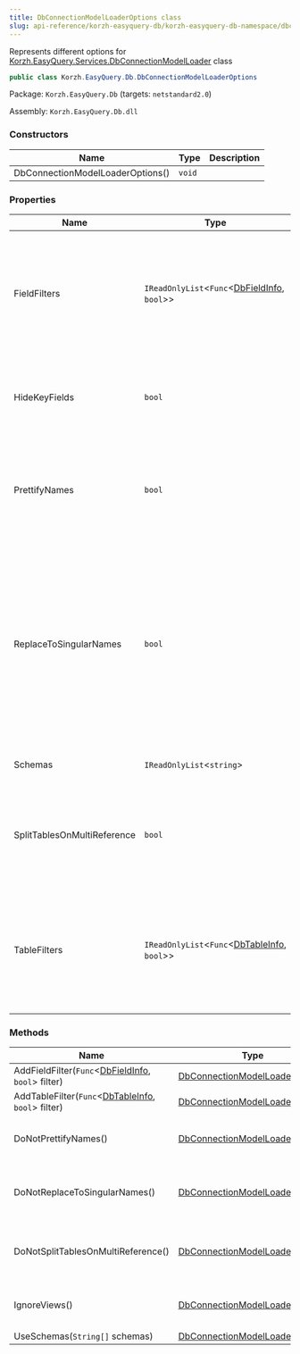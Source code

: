 ```yaml
---
title: DbConnectionModelLoaderOptions class
slug: api-reference/korzh-easyquery-db/korzh-easyquery-db-namespace/dbconnectionmodelloaderoptions-class
---
```

Represents different options for [Korzh.EasyQuery.Services.DbConnectionModelLoader](/api-reference/korzh-easyquery-db/korzh-easyquery-services-namespace/dbconnectionmodelloader-class) class
```csharp
public class Korzh.EasyQuery.Db.DbConnectionModelLoaderOptions

```
Package: `Korzh.EasyQuery.Db` (targets: `netstandard2.0`)

Assembly: `Korzh.EasyQuery.Db.dll`

### Constructors

| Name | Type | Description | 
| --- | --- | --- | 
| DbConnectionModelLoaderOptions() | `void` |  | 


### Properties

| Name | Type | Description | 
| --- | --- | --- | 
| FieldFilters | `IReadOnlyList`&lt;`Func`&lt;[DbFieldInfo](/api-reference/korzh-easyquery-db/korzh-easyquery-db-namespace/dbfieldinfo-class), `bool`&gt;&gt; | Gets the field filters. Each filter is a function which returns <c>true</c> for the field that should be processed. | 
| HideKeyFields | `bool` | Gets a value indicating whether we need to hide key fields. | 
| PrettifyNames | `bool` | Gets a value indicating whether we need to prettify table and column names | 
| ReplaceToSingularNames | `bool` | Gets a value indicating whether replace the name of the table in plural form (like Customers)  to it singular variant (Customer) when we create an entity by some table. | 
| Schemas | `IReadOnlyList`&lt;`string`&gt; | Gets the list of schemas. | 
| SplitTablesOnMultiReference | `bool` | Split one table on two (or more) if there are multi-references between two tables | 
| TableFilters | `IReadOnlyList`&lt;`Func`&lt;[DbTableInfo](/api-reference/korzh-easyquery-db/korzh-easyquery-db-namespace/dbtableinfo-class), `bool`&gt;&gt; | Gets the table filters. Each filter is a function which returns <c>true</c> for the tables that should be processed. | 


### Methods

| Name | Type | Description | 
| --- | --- | --- | 
| AddFieldFilter(`Func`&lt;[DbFieldInfo](/api-reference/korzh-easyquery-db/korzh-easyquery-db-namespace/dbfieldinfo-class), `bool`&gt; filter) | [DbConnectionModelLoaderOptions](/api-reference/korzh-easyquery-db/korzh-easyquery-db-namespace/dbconnectionmodelloaderoptions-class) | Adds the field filter. | 
| AddTableFilter(`Func`&lt;[DbTableInfo](/api-reference/korzh-easyquery-db/korzh-easyquery-db-namespace/dbtableinfo-class), `bool`&gt; filter) | [DbConnectionModelLoaderOptions](/api-reference/korzh-easyquery-db/korzh-easyquery-db-namespace/dbconnectionmodelloaderoptions-class) | Adds the table filter. | 
| DoNotPrettifyNames() | [DbConnectionModelLoaderOptions](/api-reference/korzh-easyquery-db/korzh-easyquery-db-namespace/dbconnectionmodelloaderoptions-class) | Sets the value [Korzh.EasyQuery.Db.DbConnectionModelLoaderOptions.PrettifyNames](/api-reference/korzh-easyquery-db/korzh-easyquery-db-namespace/dbconnectionmodelloaderoptions-class) property to false.  This function returns the same instance of [Korzh.EasyQuery.Db.DbConnectionModelLoaderOptions](/api-reference/korzh-easyquery-db/korzh-easyquery-db-namespace/dbconnectionmodelloaderoptions-class) so it can be used in the method chaining calls. | 
| DoNotReplaceToSingularNames() | [DbConnectionModelLoaderOptions](/api-reference/korzh-easyquery-db/korzh-easyquery-db-namespace/dbconnectionmodelloaderoptions-class) | Sets the value [Korzh.EasyQuery.Db.DbConnectionModelLoaderOptions.ReplaceToSingularNames](/api-reference/korzh-easyquery-db/korzh-easyquery-db-namespace/dbconnectionmodelloaderoptions-class) property to false.  This function returns the same instance of [Korzh.EasyQuery.Db.DbConnectionModelLoaderOptions](/api-reference/korzh-easyquery-db/korzh-easyquery-db-namespace/dbconnectionmodelloaderoptions-class) so it can be used in the method chaining calls. | 
| DoNotSplitTablesOnMultiReference() | [DbConnectionModelLoaderOptions](/api-reference/korzh-easyquery-db/korzh-easyquery-db-namespace/dbconnectionmodelloaderoptions-class) | Sets the value [Korzh.EasyQuery.Db.DbConnectionModelLoaderOptions.SplitTablesOnMultiReference](/api-reference/korzh-easyquery-db/korzh-easyquery-db-namespace/dbconnectionmodelloaderoptions-class) property to false.  This function returns the same instance of [Korzh.EasyQuery.Db.DbConnectionModelLoaderOptions](/api-reference/korzh-easyquery-db/korzh-easyquery-db-namespace/dbconnectionmodelloaderoptions-class) so it can be used in the method chaining calls. | 
| IgnoreViews() | [DbConnectionModelLoaderOptions](/api-reference/korzh-easyquery-db/korzh-easyquery-db-namespace/dbconnectionmodelloaderoptions-class) | Add the filter which makes model loader to ignore the views and process only the tables.  This function returns the same instance of [Korzh.EasyQuery.Db.DbConnectionModelLoaderOptions](/api-reference/korzh-easyquery-db/korzh-easyquery-db-namespace/dbconnectionmodelloaderoptions-class) so it can be used in the method chaining calls. | 
| UseSchemas(`String[]` schemas) | [DbConnectionModelLoaderOptions](/api-reference/korzh-easyquery-db/korzh-easyquery-db-namespace/dbconnectionmodelloaderoptions-class) | Specifies which schemas will be used during loading the model. |